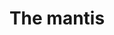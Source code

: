 ---
title: The mantis
description: Réseaux sociaux
resume:
  titre: The mantis
  court: Réseaux sociaux
identifiant:
slug:
ordre: 25
image: /img/themantis-reseaux-sociaux.jpg
i18n: fr
large: true
link:
  external: true
  url: 
---